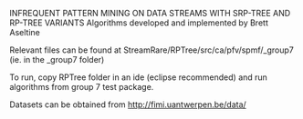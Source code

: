 INFREQUENT PATTERN MINING ON DATA STREAMS WITH SRP-TREE AND RP-TREE VARIANTS
Algorithms developed and implemented by Brett Aseltine

Relevant files can be found at StreamRare/RPTree/src/ca/pfv/spmf/_group7
(ie. in the _group7 folder)

To run, copy RPTree folder in an ide (eclipse recommended) and run algorithms from group 7 test package.

Datasets can be obtained from http://fimi.uantwerpen.be/data/

